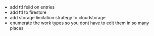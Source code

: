 - add ttl feild on entries
- add ttl to firestore
- add storage limitation strategy to cloudstorage
- enumerate the work types so you dont have to edit them in so many places
